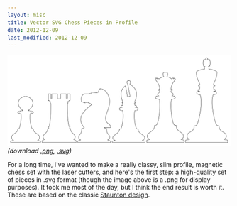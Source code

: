 ```yaml
---
layout: misc
title: Vector SVG Chess Pieces in Profile
date: 2012-12-09
last_modified: 2012-12-09
---
```


![Chess Pieces in profile](../images/misc/raster_chess_pieces.png)
*(download [.png](../images/misc/raster_chess_pieces.png), [.svg](../images/misc/vector_chess_pieces.svg))*

For a long time, I've wanted to make a really classy, slim profile, magnetic chess set with the laser cutters, and here's the first step: a high-quality set of pieces in .svg format (though the image above is a .png for display purposes). It took me most of the day, but I think the end result is worth it. These are based on the classic [Staunton design](https://en.wikipedia.org/wiki/Staunton_chess_set).

